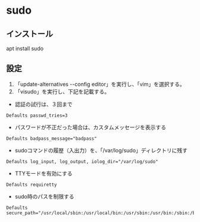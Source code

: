 # sudo
## インストール
apt install sudo

## 設定
1. 「update-alternatives --config editor」を実行し、「vim」を選択する。
1. 「visudo」を実行し、下記を記載する。

* 認証の試行は、３回まで
```
Defaults passwd_tries=3
```

* パスワードが不正だった場合は、カスタムメッセージを表示する
```
Defaults badpass_message="badpass"
```

* sudoコマンドの履歴（入出力）を、「/var/log/sudo」ディレクトリに残す
```
Defaults log_input, log_output, iolog_dir="/var/log/sudo"
```

* TTYモードを有効にする
```
Defaults requiretty
```

* sudo時のパスを制限する
```
Defaults secure_path="/usr/local/sbin:/usr/local/bin:/usr/sbin:/usr/bin:/sbin:/bin:/snap/bin"
```
